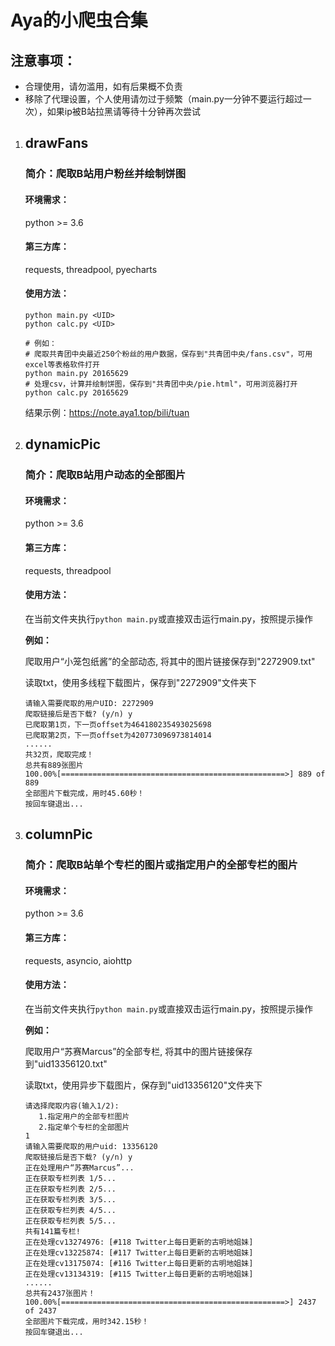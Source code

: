 # Aya的小爬虫合集

## 注意事项：

   - 合理使用，请勿滥用，如有后果概不负责
   - 移除了代理设置，个人使用请勿过于频繁（main.py一分钟不要运行超过一次），如果ip被B站拉黑请等待十分钟再次尝试

1. ## drawFans

   ### 简介：爬取B站用户粉丝并绘制饼图

   #### 环境需求：

   python >= 3.6

   #### 第三方库：

   requests, threadpool, pyecharts

   #### 使用方法：

   ```
   python main.py <UID>
   python calc.py <UID>
   
   # 例如：
   # 爬取共青团中央最近250个粉丝的用户数据，保存到"共青团中央/fans.csv"，可用excel等表格软件打开
   python main.py 20165629
   # 处理csv，计算并绘制饼图，保存到"共青团中央/pie.html"，可用浏览器打开
   python calc.py 20165629
   ```

   结果示例：https://note.aya1.top/bili/tuan

   

2. ## dynamicPic

   ### 简介：爬取B站用户动态的全部图片

   #### 环境需求：

   python >= 3.6

   #### 第三方库：

   requests, threadpool

   #### 使用方法：

   在当前文件夹执行`python main.py`或直接双击运行main.py，按照提示操作

   **例如：**

   爬取用户“小笼包纸酱”的全部动态, 将其中的图片链接保存到"2272909.txt"

   读取txt，使用多线程下载图片，保存到"2272909"文件夹下

   ```
   请输入需要爬取的用户UID: 2272909
   爬取链接后是否下载? (y/n) y
   已爬取第1页，下一页offset为464180235493025698
   已爬取第2页，下一页offset为420773096973814014
   ......
   共32页，爬取完成！
   总共有889张图片
   100.00%[==================================================>] 889 of 889
   全部图片下载完成，用时45.60秒！
   按回车键退出...
   ```

   

3. ## columnPic

   ### 简介：爬取B站单个专栏的图片或指定用户的全部专栏的图片

   #### 环境需求：

   python >= 3.6

   #### 第三方库：

   requests, asyncio, aiohttp

   #### 使用方法：

   在当前文件夹执行`python main.py`或直接双击运行main.py，按照提示操作

   **例如：**

   爬取用户“苏赛Marcus”的全部专栏, 将其中的图片链接保存到"uid13356120.txt"

   读取txt，使用异步下载图片，保存到"uid13356120"文件夹下

   ```
   请选择爬取内容(输入1/2): 
      1.指定用户的全部专栏图片
      2.指定单个专栏的全部图片
   1
   请输入需要爬取的用户uid: 13356120
   爬取链接后是否下载? (y/n) y
   正在处理用户“苏赛Marcus”...
   正在获取专栏列表 1/5...
   正在获取专栏列表 2/5...
   正在获取专栏列表 3/5...
   正在获取专栏列表 4/5...
   正在获取专栏列表 5/5...
   共有141篇专栏!
   正在处理cv13274976: [#118 Twitter上每日更新的古明地姐妹]
   正在处理cv13225874: [#117 Twitter上每日更新的古明地姐妹]
   正在处理cv13175074: [#116 Twitter上每日更新的古明地姐妹]
   正在处理cv13134319: [#115 Twitter上每日更新的古明地姐妹]
   ......
   总共有2437张图片！
   100.00%[==================================================>] 2437 of 2437
   全部图片下载完成，用时342.15秒！
   按回车键退出...
   ```

